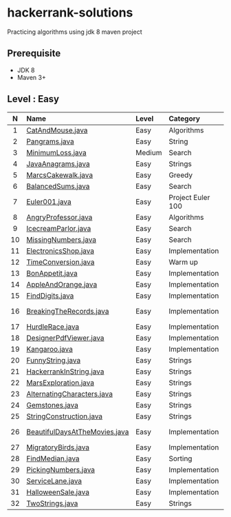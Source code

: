 # hackerrank-solutions
Practicing algorithms using jdk 8 maven project

## Prerequisite
* JDK 8
* Maven 3+

## Level : Easy

| N| Name | Level |  Category |Link|
| :-------------: |:-------------|:-------------|:-------------|-------|
| 1 |[CatAndMouse.java](src/main/java/org/fouda/solutions/CatAndMouse.java)|Easy|Algorithms|https://www.hackerrank.com/challenges/cats-and-a-mouse/problem|
| 2 |[Pangrams.java](src/main/java/org/fouda/solutions/Pangrams.java)|Easy|String|https://www.hackerrank.com/challenges/pangrams/problem|
| 3 |[MinimumLoss.java](src/main/java/org/fouda/solutions/MinimumLoss.java)|Medium|Search|https://www.hackerrank.com/challenges/minimum-loss/problem|
| 4 |[JavaAnagrams.java](src/main/java/org/fouda/solutions/JavaAnagrams.java)|Easy|Strings|https://www.hackerrank.com/challenges/java-anagrams/problem|
| 5 |[MarcsCakewalk.java](src/main/java/org/fouda/solutions/MarcsCakewalk.java)|Easy|Greedy|https://www.hackerrank.com/challenges/marcs-cakewalk/problem|
| 6 |[BalancedSums.java](src/main/java/org/fouda/solutions/BalancedSums.java)|Easy|Search|https://www.hackerrank.com/challenges/sherlock-and-array/problem|
| 7 |[Euler001.java](src/main/java/org/fouda/solutions/euler/Euler001.java)|Easy|Project Euler 100|https://www.hackerrank.com/contests/projecteuler/challenges/euler001/problem|
| 8 |[AngryProfessor.java](src/main/java/org/fouda/solutions/AngryProfessor.java)|Easy|Algorithms|https://www.hackerrank.com/challenges/angry-professor/problem|
| 9 |[IcecreamParlor.java](src/main/java/org/fouda/solutions/IcecreamParlor.java)|Easy|Search|https://www.hackerrank.com/challenges/icecream-parlor/problem|
|10 |[MissingNumbers.java](src/main/java/org/fouda/solutions/MissingNumbers.java)|Easy|Search|https://www.hackerrank.com/challenges/missing-numbers/problem|
|11 |[ElectronicsShop.java](src/main/java/org/fouda/solutions/ElectronicsShop.java)|Easy|Implementation|https://www.hackerrank.com/challenges/electronics-shop/problem|
|12 |[TimeConversion.java](src/main/java/org/fouda/solutions/TimeConversion.java)|Easy|Warm up|https://www.hackerrank.com/challenges/time-conversion/problem|
|13 |[BonAppetit.java](src/main/java/org/fouda/solutions/BonAppetit.java)|Easy|Implementation|https://www.hackerrank.com/challenges/bon-appetit|
|14 |[AppleAndOrange.java](src/main/java/org/fouda/solutions/AppleAndOrange.java)|Easy|Implementation|https://www.hackerrank.com/challenges/apple-and-orange|
|15 |[FindDigits.java](src/main/java/org/fouda/solutions/FindDigits.java)|Easy|Implementation|https://www.hackerrank.com/challenges/find-digits/problem|
|16 |[BreakingTheRecords.java](src/main/java/org/fouda/solutions/BreakingTheRecords.java)|Easy|Implementation|https://www.hackerrank.com/challenges/breaking-best-and-worst-records/problem|
|17 |[HurdleRace.java](src/main/java/org/fouda/solutions/HurdleRace.java)|Easy|Implementation|https://www.hackerrank.com/challenges/the-hurdle-race/problem|
|18 |[DesignerPdfViewer.java](src/main/java/org/fouda/solutions/DesignerPdfViewer.java)|Easy|Implementation|https://www.hackerrank.com/challenges/designer-pdf-viewer/problem|
|19 |[Kangaroo.java](src/main/java/org/fouda/solutions/Kangaroo.java)|Easy|Implementation|https://www.hackerrank.com/challenges/kangaroo/problem|
|20 |[FunnyString.java](src/main/java/org/fouda/solutions/FunnyString.java)|Easy|Strings|https://www.hackerrank.com/challenges/funny-string/problem|
|21 |[HackerrankInString.java](src/main/java/org/fouda/solutions/HackerrankInString.java)|Easy|Strings|https://www.hackerrank.com/challenges/hackerrank-in-a-string/problem|
|22 |[MarsExploration.java](src/main/java/org/fouda/solutions/MarsExploration.java)|Easy|Strings|https://www.hackerrank.com/challenges/mars-exploration/problem|
|23 |[AlternatingCharacters.java](src/main/java/org/fouda/solutions/AlternatingCharacters.java)|Easy|Strings|https://www.hackerrank.com/challenges/alternating-characters/problem|
|24 |[Gemstones.java](src/main/java/org/fouda/solutions/Gemstones.java)|Easy|Strings|https://www.hackerrank.com/challenges/gem-stones/problem|
|25 |[StringConstruction.java](src/main/java/org/fouda/solutions/StringConstruction.java)|Easy|Strings|https://www.hackerrank.com/challenges/string-construction/problem|
|26 |[BeautifulDaysAtTheMovies.java](src/main/java/org/fouda/solutions/BeautifulDaysAtTheMovies.java)|Easy|Implementation|https://www.hackerrank.com/challenges/beautiful-days-at-the-movies/problem|
|27 |[MigratoryBirds.java](src/main/java/org/fouda/solutions/MigratoryBirds.java)|Easy|Implementation|https://www.hackerrank.com/challenges/migratory-birds/problem|
|28 |[FindMedian.java](src/main/java/org/fouda/solutions/FindMedian.java)|Easy|Sorting|https://www.hackerrank.com/challenges/find-the-median/problem|
|29 |[PickingNumbers.java](src/main/java/org/fouda/solutions/PickingNumbers.java)|Easy|Implementation|https://www.hackerrank.com/challenges/picking-numbers/problem|
|30 |[ServiceLane.java](src/main/java/org/fouda/solutions/ServiceLane.java)|Easy|Implementation|https://www.hackerrank.com/challenges/service-lane/problem|
|31 |[HalloweenSale.java](src/main/java/org/fouda/solutions/HalloweenSale.java)|Easy|Implementation|https://www.hackerrank.com/challenges/halloween-sale/problem|
|32 |[TwoStrings.java](src/main/java/org/fouda/solutions/TwoStrings.java)|Easy|Strings|https://www.hackerrank.com/challenges/two-strings/problem|


